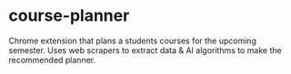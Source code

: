 # course-planner
Chrome extension that plans a students courses for the upcoming semester. Uses web scrapers to extract data &amp; AI algorithms to make the recommended planner.
